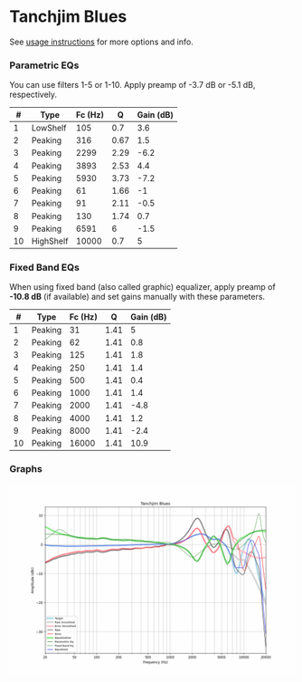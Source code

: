 # Tanchjim Blues
See [usage instructions](https://github.com/jaakkopasanen/AutoEq#usage) for more options and info.

### Parametric EQs
You can use filters 1-5 or 1-10. Apply preamp of -3.7 dB or -5.1 dB, respectively.

|   # | Type      |   Fc (Hz) |    Q |   Gain (dB) |
|-----|-----------|-----------|------|-------------|
|   1 | LowShelf  |       105 | 0.7  |         3.6 |
|   2 | Peaking   |       316 | 0.67 |         1.5 |
|   3 | Peaking   |      2299 | 2.29 |        -6.2 |
|   4 | Peaking   |      3893 | 2.53 |         4.4 |
|   5 | Peaking   |      5930 | 3.73 |        -7.2 |
|   6 | Peaking   |        61 | 1.66 |        -1   |
|   7 | Peaking   |        91 | 2.11 |        -0.5 |
|   8 | Peaking   |       130 | 1.74 |         0.7 |
|   9 | Peaking   |      6591 | 6    |        -1.5 |
|  10 | HighShelf |     10000 | 0.7  |         5   |

### Fixed Band EQs
When using fixed band (also called graphic) equalizer, apply preamp of **-10.8 dB** (if available) and set gains manually with these parameters.

|   # | Type    |   Fc (Hz) |    Q |   Gain (dB) |
|-----|---------|-----------|------|-------------|
|   1 | Peaking |        31 | 1.41 |         5   |
|   2 | Peaking |        62 | 1.41 |         0.8 |
|   3 | Peaking |       125 | 1.41 |         1.8 |
|   4 | Peaking |       250 | 1.41 |         1.4 |
|   5 | Peaking |       500 | 1.41 |         0.4 |
|   6 | Peaking |      1000 | 1.41 |         1.4 |
|   7 | Peaking |      2000 | 1.41 |        -4.8 |
|   8 | Peaking |      4000 | 1.41 |         1.2 |
|   9 | Peaking |      8000 | 1.41 |        -2.4 |
|  10 | Peaking |     16000 | 1.41 |        10.9 |

### Graphs
![](./Tanchjim%20Blues.png)
